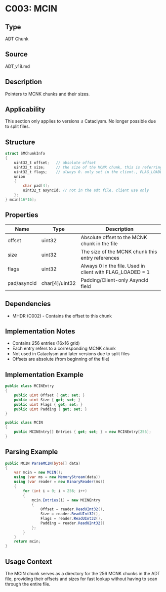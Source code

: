 # C003: MCIN

## Type
ADT Chunk

## Source
ADT_v18.md

## Description
Pointers to MCNK chunks and their sizes.

## Applicability
This section only applies to versions ≤ Cataclysm. No longer possible due to split files.

## Structure
```csharp
struct SMChunkInfo 
{ 
    uint32_t offset;   // absolute offset
    uint32_t size;     // the size of the MCNK chunk, this is referring to
    uint32_t flags;    // always 0. only set in the client., FLAG_LOADED = 1
    union 
    { 
        char pad[4]; 
        uint32_t asyncId; // not in the adt file. client use only 
    }; 
} mcin[16*16];
```

## Properties
| Name | Type | Description |
|------|------|-------------|
| offset | uint32 | Absolute offset to the MCNK chunk in the file |
| size | uint32 | The size of the MCNK chunk this entry references |
| flags | uint32 | Always 0 in the file. Used in client with FLAG_LOADED = 1 |
| pad/asyncId | char[4]/uint32 | Padding/Client-only AsyncId field |

## Dependencies
- MHDR (C002) - Contains the offset to this chunk

## Implementation Notes
- Contains 256 entries (16x16 grid)
- Each entry refers to a corresponding MCNK chunk
- Not used in Cataclysm and later versions due to split files
- Offsets are absolute (from beginning of the file)

## Implementation Example
```csharp
public class MCINEntry
{
    public uint Offset { get; set; }
    public uint Size { get; set; }
    public uint Flags { get; set; }
    public uint Padding { get; set; }
}

public class MCIN
{
    public MCINEntry[] Entries { get; set; } = new MCINEntry[256];
}
```

## Parsing Example
```csharp
public MCIN ParseMCIN(byte[] data)
{
    var mcin = new MCIN();
    using (var ms = new MemoryStream(data))
    using (var reader = new BinaryReader(ms))
    {
        for (int i = 0; i < 256; i++)
        {
            mcin.Entries[i] = new MCINEntry
            {
                Offset = reader.ReadUInt32(),
                Size = reader.ReadUInt32(),
                Flags = reader.ReadUInt32(),
                Padding = reader.ReadUInt32()
            };
        }
    }
    return mcin;
}
```

## Usage Context
The MCIN chunk serves as a directory for the 256 MCNK chunks in the ADT file, providing their offsets and sizes for fast lookup without having to scan through the entire file. 